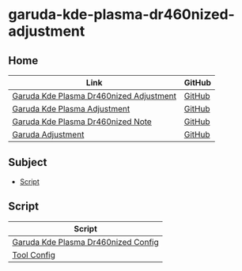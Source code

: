 

# garuda-kde-plasma-dr460nized-adjustment




## Home

| Link | GitHub |
| ---- | ------ |
| [Garuda Kde Plasma Dr460nized Adjustment](https://samwhelp.github.io/garuda-kde-plasma-dr460nized-adjustment/) | [GitHub](https://github.com/samwhelp/garuda-kde-plasma-dr460nized-adjustment) |
| [Garuda Kde Plasma Adjustment](https://samwhelp.github.io/garuda-kde-plasma-adjustment/) | [GitHub](https://github.com/samwhelp/garuda-kde-plasma-adjustment) |
| [Garuda Kde Plasma Dr460nized Note](https://samwhelp.github.io/note-about-garuda-kde-plasma-dr460nized/) | [GitHub](https://github.com/samwhelp/note-about-garuda-kde-plasma-dr460nized) |
| [Garuda Adjustment](https://samwhelp.github.io/garuda-adjustment/) | [GitHub](https://github.com/samwhelp/garuda-adjustment) |




## Subject

* [Script](#script)




## Script

| Script |
| ---- |
| [Garuda Kde Plasma Dr460nized Config](https://github.com/samwhelp/garuda-kde-plasma-dr460nized-adjustment/tree/main/prototype/main/kde-config/locale/en_us/Main) |
| [Tool Config](https://github.com/samwhelp/garuda-adjustment/tree/main/prototype/main/tool-config/part) |
